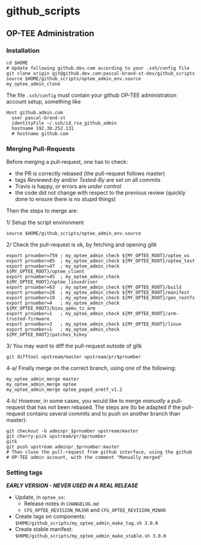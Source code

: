 # github_scripts

## OP-TEE Administration

### Installation

	cd $HOME
	# Update following github.dev.com according to your .ssh/config file
	git clone origin git@github.dev.com:pascal-brand-st-dev/github_scripts
	source $HOME/github_scripts/optee_admin_env.source
	my_optee_admin_clone

The file `.ssh/config` must contain your github OP-TEE administration
account setup, something like

	Host github.admin.com
	  user pascal-brand-st
	  identityFile ~/.ssh/id_rsa_github_admin
	  hostname 192.30.252.131
	  # hostname github.com


### Merging Pull-Requests

Before merging a pull-request, one has to check:
- the PR is correctly rebased (the pull-request follows master)
- tags _Reviewed-by_ and/or _Tested-By_ are set on all commits
- Travis is happy, or errors are _under control_
- the code did not change with respect to the previous review (quickly done
  to ensure there is no stupid things)

Then the steps to merge are:

1/ Setup the script environment

	source $HOME/github_scripts/optee_admin_env.source

2/ Check the pull-request is ok, by fetching and opening gitk

	export prnumber=759 ; my_optee_admin_check ${MY_OPTEE_ROOT}/optee_os
	export prnumber=85  ; my_optee_admin_check ${MY_OPTEE_ROOT}/optee_test
	export prnumber=47  ; my_optee_admin_check ${MY_OPTEE_ROOT}/optee_client
	export prnumber=45  ; my_optee_admin_check ${MY_OPTEE_ROOT}/optee_linuxdriver
	export prnumber=63  ; my_optee_admin_check ${MY_OPTEE_ROOT}/build
	export prnumber=28  ; my_optee_admin_check ${MY_OPTEE_ROOT}/manifest
	export prnumber=10  ; my_optee_admin_check ${MY_OPTEE_ROOT}/gen_rootfs
	export prnumber=4   ; my_optee_admin_check ${MY_OPTEE_ROOT}/bios_qemu_tz_arm
	export prnumber=1   ; my_optee_admin_check ${MY_OPTEE_ROOT}/arm-trusted-firmware
	export prnumber=3   ; my_optee_admin_check ${MY_OPTEE_ROOT}/linux
	export prnumber=1   ; my_optee_admin_check ${MY_OPTEE_ROOT}/patches_hikey

3/ You may want to diff the pull-request outside of gitk

	git difftool upstream/master upstream/pr/$prnumber

4-a/ Finally merge on the correct branch, using one of the following:

	my_optee_admin_merge master
	my_optee_admin_merge optee
	my_optee_admin_merge optee_paged_armtf_v1.2

4-b/ However, in some cases, you would like to merge _manually_ a pull-request
that has not been rebased. The steps are (to be adapted if the pull-request
contains several commits and to push on another branch than master):

	git checkout -b adminpr_$prnumber upstream/master
	git cherry-pick upstream/pr/$prnumber
	gitk
	git push upstream adminpr_$prnumber:master
	# Then close the pull-request from github interface, using the github
	# OP-TEE admin account, with the comment "Manually merged"



### Setting tags

_**EARLY VERSION - NEVER USED IN A REAL RELEASE**_

- Update, in `optee_os`:
	- Release notes in `CHANGELOG.md`
	- `CFG_OPTEE_REVISION_MAJOR` and `CFG_OPTEE_REVISION_MINOR`
- Create tags on components: `$HOME/github_scripts/my_optee_admin_make_tag.sh 3.0.0`
- Create stable manifest: `$HOME/github_scripts/my_optee_admin_make_stable.sh 3.0.0`



